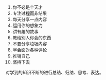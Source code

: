 1. 你不必是个天才
2. 专注过程而非结果
3. 每天分享一点内容
4. 运用你的想象力
5. 讲有趣的故事
6. 教给别人你会的东西
7. 不要分享垃圾内容
8. 学会面对各种评论
9. 推销自己
10. 坚持下去

对学到的知识不断的进行总结、归纳、思考、表达。

